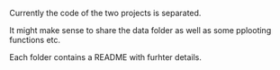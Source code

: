 Currently the code of the two projects is separated. 

It might make sense to share the data folder as well as some pplooting functions etc.

Each folder contains a README with furhter details.

